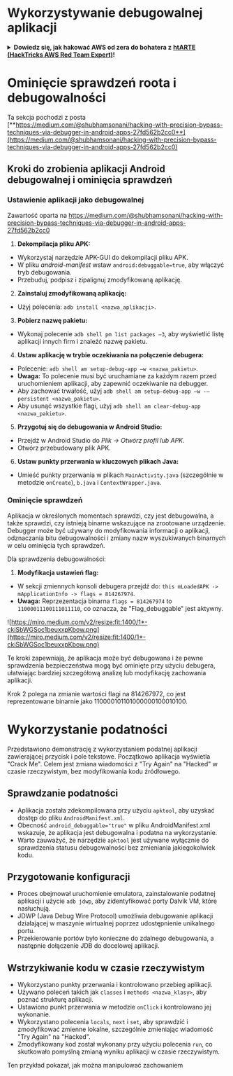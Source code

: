 # Wykorzystywanie debugowalnej aplikacji

<details>

<summary><strong>Dowiedz się, jak hakować AWS od zera do bohatera z</strong> <a href="https://training.hacktricks.xyz/courses/arte"><strong>htARTE (HackTricks AWS Red Team Expert)</strong></a><strong>!</strong></summary>

Inne sposoby wsparcia HackTricks:

* Jeśli chcesz zobaczyć swoją **firmę reklamowaną w HackTricks** lub **pobrać HackTricks w formacie PDF**, sprawdź [**PLAN SUBSKRYPCJI**](https://github.com/sponsors/carlospolop)!
* Zdobądź [**oficjalne gadżety PEASS & HackTricks**](https://peass.creator-spring.com)
* Odkryj [**Rodzinę PEASS**](https://opensea.io/collection/the-peass-family), naszą kolekcję ekskluzywnych [**NFT**](https://opensea.io/collection/the-peass-family)
* **Dołącz do** 💬 [**grupy Discord**](https://discord.gg/hRep4RUj7f) lub [**grupy telegramowej**](https://t.me/peass) lub **śledź** nas na **Twitterze** 🐦 [**@carlospolopm**](https://twitter.com/hacktricks_live)**.**
* **Podziel się swoimi sztuczkami hakerskimi, przesyłając PR-y do** [**HackTricks**](https://github.com/carlospolop/hacktricks) i [**HackTricks Cloud**](https://github.com/carlospolop/hacktricks-cloud) github repos.

</details>

# **Ominięcie sprawdzeń roota i debugowalności**

Ta sekcja pochodzi z posta [**https://medium.com/@shubhamsonani/hacking-with-precision-bypass-techniques-via-debugger-in-android-apps-27fd562b2cc0**](https://medium.com/@shubhamsonani/hacking-with-precision-bypass-techniques-via-debugger-in-android-apps-27fd562b2cc0)

## Kroki do zrobienia aplikacji Android debugowalnej i ominięcia sprawdzeń

### **Ustawienie aplikacji jako debugowalnej**

Zawartość oparta na https://medium.com/@shubhamsonani/hacking-with-precision-bypass-techniques-via-debugger-in-android-apps-27fd562b2cc0

1. **Dekompilacja pliku APK:**
- Wykorzystaj narzędzie APK-GUI do dekompilacji pliku APK.
- W pliku _android-manifest_ wstaw `android:debuggable=true`, aby włączyć tryb debugowania.
- Przebuduj, podpisz i zipalignuj zmodyfikowaną aplikację.

2. **Zainstaluj zmodyfikowaną aplikację:**
- Użyj polecenia: `adb install <nazwa_aplikacji>`.

3. **Pobierz nazwę pakietu:**
- Wykonaj polecenie `adb shell pm list packages –3`, aby wyświetlić listę aplikacji innych firm i znaleźć nazwę pakietu.

4. **Ustaw aplikację w trybie oczekiwania na połączenie debugera:**
- Polecenie: `adb shell am setup-debug-app –w <nazwa_pakietu>`.
- **Uwaga:** To polecenie musi być uruchamiane za każdym razem przed uruchomieniem aplikacji, aby zapewnić oczekiwanie na debugger.
- Aby zachować trwałość, użyj `adb shell am setup-debug-app –w -–persistent <nazwa_pakietu>`.
- Aby usunąć wszystkie flagi, użyj `adb shell am clear-debug-app <nazwa_pakietu>`.

5. **Przygotuj się do debugowania w Android Studio:**
- Przejdź w Android Studio do _Plik -> Otwórz profil lub APK_.
- Otwórz przebudowany plik APK.

6. **Ustaw punkty przerwania w kluczowych plikach Java:**
- Umieść punkty przerwania w plikach `MainActivity.java` (szczególnie w metodzie `onCreate`), `b.java` i `ContextWrapper.java`.

### **Ominięcie sprawdzeń**

Aplikacja w określonych momentach sprawdzi, czy jest debugowalna, a także sprawdzi, czy istnieją binarne wskazujące na zrootowane urządzenie. Debugger może być używany do modyfikowania informacji o aplikacji, odznaczania bitu debugowalności i zmiany nazw wyszukiwanych binarnych w celu ominięcia tych sprawdzeń.

Dla sprawdzenia debugowalności:

1. **Modyfikacja ustawień flag:**
- W sekcji zmiennych konsoli debugera przejdź do: `this mLoadedAPK -> mApplicationInfo -> flags = 814267974`.
- **Uwaga:** Reprzezentacja binarna `flags = 814267974` to `11000011100111011110`, co oznacza, że "Flag_debuggable" jest aktywny.

![https://miro.medium.com/v2/resize:fit:1400/1*-ckiSbWGSoc1beuxxpKbow.png](https://miro.medium.com/v2/resize:fit:1400/1*-ckiSbWGSoc1beuxxpKbow.png)

Te kroki zapewniają, że aplikacja może być debugowana i że pewne sprawdzenia bezpieczeństwa mogą być ominięte przy użyciu debugera, ułatwiając bardziej szczegółową analizę lub modyfikację zachowania aplikacji.

Krok 2 polega na zmianie wartości flagi na 814267972, co jest reprezentowane binarnie jako 110000101101000000100010100.

# **Wykorzystanie podatności**

Przedstawiono demonstrację z wykorzystaniem podatnej aplikacji zawierającej przycisk i pole tekstowe. Początkowo aplikacja wyświetla "Crack Me". Celem jest zmiana wiadomości z "Try Again" na "Hacked" w czasie rzeczywistym, bez modyfikowania kodu źródłowego.

## **Sprawdzanie podatności**
- Aplikacja została zdekompilowana przy użyciu `apktool`, aby uzyskać dostęp do pliku `AndroidManifest.xml`.
- Obecność `android_debuggable="true"` w pliku AndroidManifest.xml wskazuje, że aplikacja jest debugowalna i podatna na wykorzystanie.
- Warto zauważyć, że narzędzie `apktool` jest używane wyłącznie do sprawdzenia statusu debugowalności bez zmieniania jakiegokolwiek kodu.

## **Przygotowanie konfiguracji**
- Proces obejmował uruchomienie emulatora, zainstalowanie podatnej aplikacji i użycie `adb jdwp`, aby zidentyfikować porty Dalvik VM, które nasłuchują.
- JDWP (Java Debug Wire Protocol) umożliwia debugowanie aplikacji działającej w maszynie wirtualnej poprzez udostępnienie unikalnego portu.
- Przekierowanie portów było konieczne do zdalnego debugowania, a następnie dołączenie JDB do docelowej aplikacji.

## **Wstrzykiwanie kodu w czasie rzeczywistym**
- Wykorzystano punkty przerwania i kontrolowano przebieg aplikacji.
- Używano poleceń takich jak `classes` i `methods <nazwa_klasy>`, aby poznać strukturę aplikacji.
- Ustawiono punkt przerwania w metodzie `onClick` i kontrolowano jej wykonanie.
- Wykorzystano polecenia `locals`, `next` i `set`, aby sprawdzić i zmodyfikować zmienne lokalne, szczególnie zmieniając wiadomość "Try Again" na "Hacked".
- Zmodyfikowany kod został wykonany przy użyciu polecenia `run`, co skutkowało pomyślną zmianą wyniku aplikacji w czasie rzeczywistym.

Ten przykład pokazał, jak można manipulować zachowaniem
